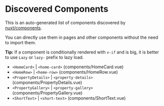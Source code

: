 # Discovered Components

This is an auto-generated list of components discovered by [nuxt/components](https://github.com/nuxt/components).

You can directly use them in pages and other components without the need to import them.

**Tip:** If a component is conditionally rendered with `v-if` and is big, it is better to use `Lazy` or `lazy-` prefix to lazy load.

- `<HomeCard>` | `<home-card>` (components/HomeCard.vue)
- `<HomeRow>` | `<home-row>` (components/HomeRow.vue)
- `<PropertyDetails>` | `<property-details>` (components/PropertyDetails.vue)
- `<PropertyGallery>` | `<property-gallery>` (components/PropertyGallery.vue)
- `<ShortText>` | `<short-text>` (components/ShortText.vue)
